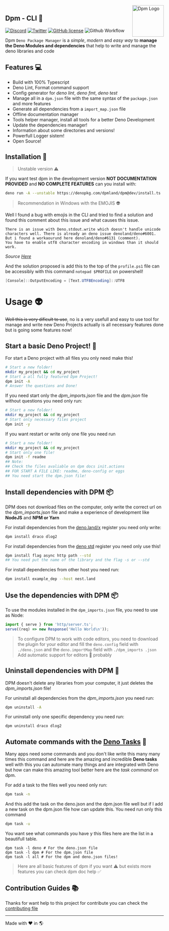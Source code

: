 <img src="https://avatars.githubusercontent.com/u/97813425" align="right" alt="Dpm Logo" width="100">

## Dpm - CLI :sauropod:

[![Discord](https://img.shields.io/discord/932381618851692565?label=Discord&logo=discord&logoColor=white)](https://discord.gg/Um27YPJKud)
[![Twitter](https://img.shields.io/twitter/follow/dpm_land?label=Dpm%20Land&style=social)](https://twitter.com/intent/follow?screen_name=dpm_land)
[![GitHub license](https://img.shields.io/github/license/dpmland/cli?label=License)](./LICENSE)
![Github Workflow](https://img.shields.io/github/workflow/status/dpmland/cli/CI)

Dpm `Deno Package Manager` is a _simple_, _modern_ and _easy way_ to **manage
the Deno Modules and dependencies** that help to write and manage the deno
libraries and code

## Features :computer:

- Build with 100% Typescript
- Deno Lint, Format command support
- Config generator for _deno lint_, _deno fmt_, _deno test_
- Manage all in a `dpm.json` file with the same syntax of the `package.json` and
  more features
- Generate all dependencies from a `import_map.json` file
- Offline documentation manager
- Tools helper manager, install all tools for a better Deno Development
- Update the dependencies manager!
- Information about some directories and versions!
- Powerfull Logger sistem!
- Open Source!

## Installation :rocket:

> Unstable version :warning:

If you want test dpm in the development version **NOT DOCUMENTATION PROVIDED**
and **NO COMPLETE FEATURES** can you install with:

```sh
deno run -A --unstable https://denopkg.com/dpmland/dpm@dev/install.ts
```

> Recommendation in Windows with the EMOJIS :alien:

Well I found a bug with emojis in the CLI and tried to find a solution and found
this comment about this issue and what causes this issue.

```
There is an issue with Deno.stdout.write which doesn't handle unicode characters well. There is already an deno issue denoland/deno#6001.
But i found a workaourund here denoland/deno#6131 (comment).
You have to enable utf8 character encoding in windows than it should work.
```

_Source [Here](https://github.com/c4spar/deno-cliffy/issues/113)_

And the solution proposed is add this to the top of the `profile.ps1` file can
be accessibly with this command `notepad $PROFILE` on powershell!

```ps1
[Console]::OutputEncoding = [Text.UTF8Encoding]::UTF8
```

# Usage :alien:

~~Well this is very dificult to use~~, no is a very usefull and easy to use tool
for manage and write new Deno Projects actually is all necessary features done
but is going some features now!

## Start a basic Deno Project! :mega:

For start a Deno project with all files you only need make this!

```sh
# Start a new folder!
mkdir my_project && cd my_project
# Start a all fully featured Dpm Project!
dpm init -A
# Answer the questions and Done!
```

If you need start only the _dpm_imports.json_ file and the _dpm.json_ file
without questions you need only run:

```sh
# Start a new folder!
mkdir my_project && cd my_project
# Start only necessary files project
dpm init -y
```

If you want restart or write only one file you need run

```sh
# Start a new folder!
mkdir my_project && cd my_project
# Start only one file!
dpm init -f readme
## Note:
## Check the files avaliable on dpm docs init.actions
## FOR START A FILE LIKE: readme, deno-config or eggs
## You need start the dpm.json file!
```

## Install dependencies with DPM :package:

DPM does not download files on the computer, only write the correct url on the
_dpm_imports.json_ file and make a experience of development like **NodeJS** and
**NPM or Yarn**

For install dependencies from the [deno.land/x](https://deno.land/x/) register
you need only write:

```sh
dpm install draco dlog2
```

For install dependencies from the [deno std](https://deno.land/std) register you
need only use this!

```sh
dpm install flag async http path --std
## You need put the name of the library and the flag -s or --std
```

For install dependencies from other host you need run:

```sh
dpm install example_dep --host nest.land
```

## Use the dependencies with DPM :package:

To use the modules installed in the `dpm_imports.json` file, you need to use as
Node:

```ts
import { serve } from 'http/server.ts';
serve((req) => new Response('Hello World\n'));
```

> To configure DPM to work with code editors, you need to download the plugin
> for your editor and fill the `deno.config` field with `./deno.json` and the
> `deno.importMap` field with `./dpm_imports .json` Add automatic support for
> editors :thinking: probably

## Uninstall dependencies with DPM :star2:

DPM doesn't delete any libraries from your computer, it just deletes the
_dpm_imports.json_ file!

For uninstall all dependencies from the _dpm_imports.json_ you need run:

```sh
dpm uninstall -A
```

For uninstall only one specific dependency you need run:

```sh
dpm uninstall draco dlog2
```

## Automate commands with the [Deno Tasks](https://deno.land/manual/tools/task_runner) :robot:

Many apps need some commands and you don't like write this many many times this
command and here are the amazing and incredible **Deno tasks** well with this
you can automate many things and are integrated with Deno but how can make this
amazing tool better here are the _task command_ on dpm.

For add a task to the files well you need only run:

```sh
dpm task -n
```

And this add the task on the deno.json and the dpm.json file well but if I add a
new task on the dpm.json file how can update this. You need run only this
command

```sh
dpm task -u
```

You want see what commands you have y this files here are the list in a
beautifull table.

```
dpm task -l deno # For the deno.json file
dpm task -l dpm # For the dpm.json file
dpm task -l all # For the dpm and deno.json files!
```

> Here are all basic features of dpm if you want :warning: but exists more
> features you can check dpm doc help :white_check_mark:

## Contribution Guides :books:

Thanks for want help to this project for contribute you can check the
[contributing file](./CONTRIBUTING.md)

---

Made with :heart: in :earth_americas:

